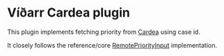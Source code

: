 # Víðarr Cardea plugin

This plugin implements fetching priority from [Cardea](https://github.com/oicr-gsi/cardea) using case id.

It closely follows the reference/core [RemotePriorityInput](../vidarr-core/src/main/java/ca/on/oicr/gsi/vidarr/core/RemotePriorityInput.java) implementation.

